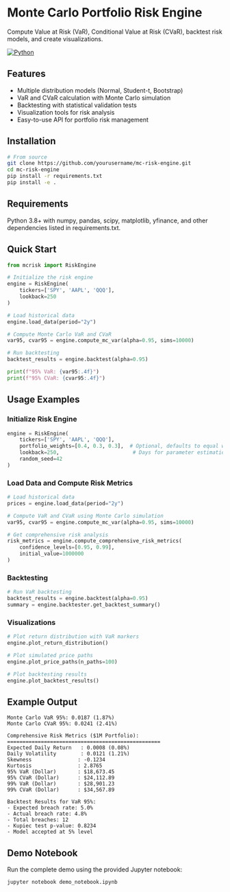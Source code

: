 # Monte Carlo Portfolio Risk Engine

Compute Value at Risk (VaR), Conditional Value at Risk (CVaR), backtest risk models, and create visualizations.

[![Python](https://img.shields.io/badge/python-3.8%2B-blue.svg)](https://www.python.org/downloads/)

## Features

- Multiple distribution models (Normal, Student-t, Bootstrap)
- VaR and CVaR calculation with Monte Carlo simulation
- Backtesting with statistical validation tests
- Visualization tools for risk analysis
- Easy-to-use API for portfolio risk management

## Installation

```bash
# From source
git clone https://github.com/yourusername/mc-risk-engine.git
cd mc-risk-engine
pip install -r requirements.txt
pip install -e .
```

## Requirements

Python 3.8+ with numpy, pandas, scipy, matplotlib, yfinance, and other dependencies listed in requirements.txt.

## Quick Start

```python
from mcrisk import RiskEngine

# Initialize the risk engine
engine = RiskEngine(
    tickers=['SPY', 'AAPL', 'QQQ'], 
    lookback=250
)

# Load historical data
engine.load_data(period="2y")

# Compute Monte Carlo VaR and CVaR
var95, cvar95 = engine.compute_mc_var(alpha=0.95, sims=10000)

# Run backtesting
backtest_results = engine.backtest(alpha=0.95)

print(f"95% VaR: {var95:.4f}")
print(f"95% CVaR: {cvar95:.4f}")
```

## Usage Examples

### Initialize Risk Engine
```python
engine = RiskEngine(
    tickers=['SPY', 'AAPL', 'QQQ'],
    portfolio_weights=[0.4, 0.3, 0.3],  # Optional, defaults to equal weights
    lookback=250,                        # Days for parameter estimation
    random_seed=42                       
)
```

### Load Data and Compute Risk Metrics
```python
# Load historical data
prices = engine.load_data(period="2y")

# Compute VaR and CVaR using Monte Carlo simulation
var95, cvar95 = engine.compute_mc_var(alpha=0.95, sims=10000)

# Get comprehensive risk analysis
risk_metrics = engine.compute_comprehensive_risk_metrics(
    confidence_levels=[0.95, 0.99],
    initial_value=1000000
)
```

### Backtesting
```python
# Run VaR backtesting
backtest_results = engine.backtest(alpha=0.95)
summary = engine.backtester.get_backtest_summary()
```

### Visualizations
```python
# Plot return distribution with VaR markers
engine.plot_return_distribution()

# Plot simulated price paths
engine.plot_price_paths(n_paths=100)

# Plot backtesting results
engine.plot_backtest_results()
```

## Example Output

```
Monte Carlo VaR 95%: 0.0187 (1.87%)
Monte Carlo CVaR 95%: 0.0241 (2.41%)

Comprehensive Risk Metrics ($1M Portfolio):
==================================================
Expected Daily Return   : 0.0008 (0.08%)
Daily Volatility        : 0.0121 (1.21%)
Skewness               : -0.1234
Kurtosis               : 2.8765
95% VaR (Dollar)       : $18,673.45
95% CVaR (Dollar)      : $24,112.89
99% VaR (Dollar)       : $28,901.23
99% CVaR (Dollar)      : $34,567.89

Backtest Results for VaR 95%:
- Expected breach rate: 5.0%
- Actual breach rate: 4.8%
- Total breaches: 12
- Kupiec test p-value: 0.8234
- Model accepted at 5% level
```

## Demo Notebook

Run the complete demo using the provided Jupyter notebook:

```bash
jupyter notebook demo_notebook.ipynb
```